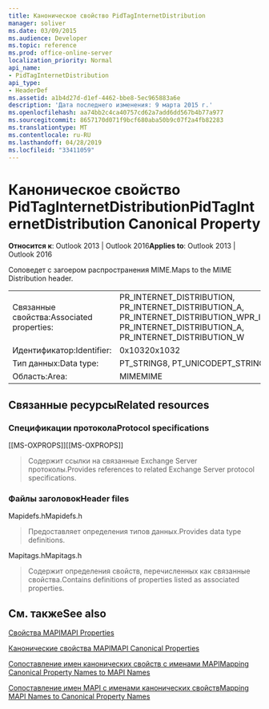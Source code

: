 ```yaml
---
title: Каноническое свойство PidTagInternetDistribution
manager: soliver
ms.date: 03/09/2015
ms.audience: Developer
ms.topic: reference
ms.prod: office-online-server
localization_priority: Normal
api_name:
- PidTagInternetDistribution
api_type:
- HeaderDef
ms.assetid: a1b4d27d-d1ef-4462-bbe8-5ec965883a6e
description: 'Дата последнего изменения: 9 марта 2015 г.'
ms.openlocfilehash: aa74bb2c4ca40757cd62a7add6dd567b4b77a977
ms.sourcegitcommit: 8657170d071f9bcf680aba50b9c07f2a4fb82283
ms.translationtype: MT
ms.contentlocale: ru-RU
ms.lasthandoff: 04/28/2019
ms.locfileid: "33411059"
---
```

# <a name="pidtaginternetdistribution-canonical-property"></a><span data-ttu-id="c69ac-103">Каноническое свойство PidTagInternetDistribution</span><span class="sxs-lookup"><span data-stu-id="c69ac-103">PidTagInternetDistribution Canonical Property</span></span>

  
  
<span data-ttu-id="c69ac-104">**Относится к**: Outlook 2013 | Outlook 2016</span><span class="sxs-lookup"><span data-stu-id="c69ac-104">**Applies to**: Outlook 2013 | Outlook 2016</span></span> 
  
<span data-ttu-id="c69ac-105">Соповедет с загоером распространения MIME.</span><span class="sxs-lookup"><span data-stu-id="c69ac-105">Maps to the MIME Distribution header.</span></span>
  
|||
|:-----|:-----|
|<span data-ttu-id="c69ac-106">Связанные свойства:</span><span class="sxs-lookup"><span data-stu-id="c69ac-106">Associated properties:</span></span>  <br/> |<span data-ttu-id="c69ac-107">PR_INTERNET_DISTRIBUTION, PR_INTERNET_DISTRIBUTION_A, PR_INTERNET_DISTRIBUTION_W</span><span class="sxs-lookup"><span data-stu-id="c69ac-107">PR_INTERNET_DISTRIBUTION, PR_INTERNET_DISTRIBUTION_A, PR_INTERNET_DISTRIBUTION_W</span></span>  <br/> |
|<span data-ttu-id="c69ac-108">Идентификатор:</span><span class="sxs-lookup"><span data-stu-id="c69ac-108">Identifier:</span></span>  <br/> |<span data-ttu-id="c69ac-109">0x1032</span><span class="sxs-lookup"><span data-stu-id="c69ac-109">0x1032</span></span>  <br/> |
|<span data-ttu-id="c69ac-110">Тип данных:</span><span class="sxs-lookup"><span data-stu-id="c69ac-110">Data type:</span></span>  <br/> |<span data-ttu-id="c69ac-111">PT_STRING8, PT_UNICODE</span><span class="sxs-lookup"><span data-stu-id="c69ac-111">PT_STRING8, PT_UNICODE</span></span>  <br/> |
|<span data-ttu-id="c69ac-112">Область:</span><span class="sxs-lookup"><span data-stu-id="c69ac-112">Area:</span></span>  <br/> |<span data-ttu-id="c69ac-113">MIME</span><span class="sxs-lookup"><span data-stu-id="c69ac-113">MIME</span></span>  <br/> |
   
## <a name="related-resources"></a><span data-ttu-id="c69ac-114">Связанные ресурсы</span><span class="sxs-lookup"><span data-stu-id="c69ac-114">Related resources</span></span>

### <a name="protocol-specifications"></a><span data-ttu-id="c69ac-115">Спецификации протокола</span><span class="sxs-lookup"><span data-stu-id="c69ac-115">Protocol specifications</span></span>

<span data-ttu-id="c69ac-116">[[MS-OXPROPS]]</span><span class="sxs-lookup"><span data-stu-id="c69ac-116">[[MS-OXPROPS]]</span></span> 
  
> <span data-ttu-id="c69ac-117">Содержит ссылки на связанные Exchange Server протоколы.</span><span class="sxs-lookup"><span data-stu-id="c69ac-117">Provides references to related Exchange Server protocol specifications.</span></span>
    
### <a name="header-files"></a><span data-ttu-id="c69ac-118">Файлы заголовок</span><span class="sxs-lookup"><span data-stu-id="c69ac-118">Header files</span></span>

<span data-ttu-id="c69ac-119">Mapidefs.h</span><span class="sxs-lookup"><span data-stu-id="c69ac-119">Mapidefs.h</span></span>
  
> <span data-ttu-id="c69ac-120">Предоставляет определения типов данных.</span><span class="sxs-lookup"><span data-stu-id="c69ac-120">Provides data type definitions.</span></span>
    
<span data-ttu-id="c69ac-121">Mapitags.h</span><span class="sxs-lookup"><span data-stu-id="c69ac-121">Mapitags.h</span></span>
  
> <span data-ttu-id="c69ac-122">Содержит определения свойств, перечисленных как связанные свойства.</span><span class="sxs-lookup"><span data-stu-id="c69ac-122">Contains definitions of properties listed as associated properties.</span></span>
    
## <a name="see-also"></a><span data-ttu-id="c69ac-123">См. также</span><span class="sxs-lookup"><span data-stu-id="c69ac-123">See also</span></span>



[<span data-ttu-id="c69ac-124">Свойства MAPI</span><span class="sxs-lookup"><span data-stu-id="c69ac-124">MAPI Properties</span></span>](mapi-properties.md)
  
[<span data-ttu-id="c69ac-125">Канонические свойства MAPI</span><span class="sxs-lookup"><span data-stu-id="c69ac-125">MAPI Canonical Properties</span></span>](mapi-canonical-properties.md)
  
[<span data-ttu-id="c69ac-126">Сопоставление имен канонических свойств с именами MAPI</span><span class="sxs-lookup"><span data-stu-id="c69ac-126">Mapping Canonical Property Names to MAPI Names</span></span>](mapping-canonical-property-names-to-mapi-names.md)
  
[<span data-ttu-id="c69ac-127">Сопоставление имен MAPI с именами канонических свойств</span><span class="sxs-lookup"><span data-stu-id="c69ac-127">Mapping MAPI Names to Canonical Property Names</span></span>](mapping-mapi-names-to-canonical-property-names.md)

